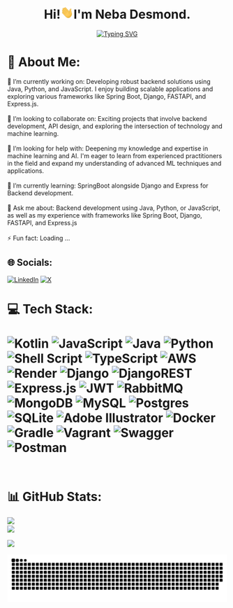 <div align="center">
  <h1>Hi!<img width="30" src="./assets/waving.gif">I'm Neba Desmond.</h1>
  <a href="https://git.io/typing-svg"><img src="https://readme-typing-svg.herokuapp.com?font=Briem+Hand&weight=500&size=23&pause=1000&color=2BE910&center=true&random=false&width=435&lines=I+am+a+Backend+Engineer;Full+Stack+Developer;Android+Developer;System+Designer;Database+Administrator;Lets+Connect+%3A)" alt="Typing SVG" /></a>
</div>

# 💫 About Me:
🔭 I’m currently working on: Developing robust backend solutions using Java, Python, and JavaScript. I enjoy building scalable applications and exploring various frameworks like Spring Boot, Django, FASTAPI, and Express.js.<br><br>👯 I’m looking to collaborate on: Exciting projects that involve backend development, API design, and exploring the intersection of technology and machine learning.<br><br>🤝 I’m looking for help with: Deepening my knowledge and expertise in machine learning and AI. I'm eager to learn from experienced practitioners in the field and expand my understanding of advanced ML techniques and applications.<br><br>🌱 I’m currently learning: SpringBoot alongside Django and Express for Backend development.<br><br>💬 Ask me about: Backend development using Java, Python, or JavaScript, as well as my experience with frameworks like Spring Boot, Django, FASTAPI, and Express.js<br><br>⚡ Fun fact: 
Loading ...


## 🌐 Socials:
[![LinkedIn](https://img.shields.io/badge/LinkedIn-%230077B5.svg?logo=linkedin&logoColor=white)](https://linkedin.com/in/https://www.linkedin.com/in/neba-desmond/) [![X](https://img.shields.io/badge/X-black.svg?logo=X&logoColor=white)](https://x.com/https://twitter.com/desmond__neba) 

# 💻 Tech Stack:<br><br> ![Kotlin](https://img.shields.io/badge/kotlin-%237F52FF.svg?style=for-the-badge&logo=kotlin&logoColor=white) ![JavaScript](https://img.shields.io/badge/javascript-%23323330.svg?style=for-the-badge&logo=javascript&logoColor=%23F7DF1E) ![Java](https://img.shields.io/badge/java-%23ED8B00.svg?style=for-the-badge&logo=openjdk&logoColor=white) ![Python](https://img.shields.io/badge/python-3670A0?style=for-the-badge&logo=python&logoColor=ffdd54) ![Shell Script](https://img.shields.io/badge/shell_script-%23121011.svg?style=for-the-badge&logo=gnu-bash&logoColor=white) ![TypeScript](https://img.shields.io/badge/typescript-%23007ACC.svg?style=for-the-badge&logo=typescript&logoColor=white) ![AWS](https://img.shields.io/badge/AWS-%23FF9900.svg?style=for-the-badge&logo=amazon-aws&logoColor=white) ![Render](https://img.shields.io/badge/Render-%46E3B7.svg?style=for-the-badge&logo=render&logoColor=white) ![Django](https://img.shields.io/badge/django-%23092E20.svg?style=for-the-badge&logo=django&logoColor=white) ![DjangoREST](https://img.shields.io/badge/DJANGO-REST-ff1709?style=for-the-badge&logo=django&logoColor=white&color=ff1709&labelColor=gray) ![Express.js](https://img.shields.io/badge/express.js-%23404d59.svg?style=for-the-badge&logo=express&logoColor=%2361DAFB) ![JWT](https://img.shields.io/badge/JWT-black?style=for-the-badge&logo=JSON%20web%20tokens) ![RabbitMQ](https://img.shields.io/badge/rabbitmq-FF6600?style=for-the-badge&logo=rabbitmq&logoColor=white) ![MongoDB](https://img.shields.io/badge/MongoDB-%234ea94b.svg?style=for-the-badge&logo=mongodb&logoColor=white) ![MySQL](https://img.shields.io/badge/mysql-%2300000f.svg?style=for-the-badge&logo=mysql&logoColor=white) ![Postgres](https://img.shields.io/badge/postgres-%23316192.svg?style=for-the-badge&logo=postgresql&logoColor=white) ![SQLite](https://img.shields.io/badge/sqlite-%2307405e.svg?style=for-the-badge&logo=sqlite&logoColor=white) ![Adobe Illustrator](https://img.shields.io/badge/adobe%20illustrator-%23FF9A00.svg?style=for-the-badge&logo=adobe%20illustrator&logoColor=white) ![Docker](https://img.shields.io/badge/docker-%230db7ed.svg?style=for-the-badge&logo=docker&logoColor=white) ![Gradle](https://img.shields.io/badge/Gradle-02303A.svg?style=for-the-badge&logo=Gradle&logoColor=white) ![Vagrant](https://img.shields.io/badge/vagrant-%231563FF.svg?style=for-the-badge&logo=vagrant&logoColor=white) ![Swagger](https://img.shields.io/badge/-Swagger-%23Clojure?style=for-the-badge&logo=swagger&logoColor=white) ![Postman](https://img.shields.io/badge/Postman-FF6C37?style=for-the-badge&logo=postman&logoColor=white)

<br>

# 📊 GitHub Stats:
![](https://github-readme-stats.vercel.app/api?username=Dezzy12&theme=dark&hide_border=false&include_all_commits=false&count_private=true)<br/>
![](https://github-readme-streak-stats.herokuapp.com/?user=Dezzy12&theme=dark&hide_border=false)<br/>

![](https://github-readme-stats.vercel.app/api/top-langs/?username=Dezzy12&theme=dark&hide_border=false&include_all_commits=false&count_private=true&layout=compact)

<div align="center">
  <img  src="assets/github-contribution-grid-snake.svg"
    alt="dezzy" />
</div>
